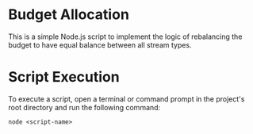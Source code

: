 # Budget Allocation

This is a simple Node.js script to implement the logic of rebalancing the budget to have equal balance between all stream types.

# Script Execution

To execute a script, open a terminal or command prompt in the project's root directory and run the following command:

```shell
node <script-name>
```
